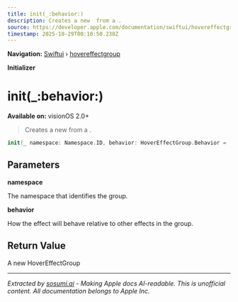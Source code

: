 ```yaml
---
title: init(_:behavior:)
description: Creates a new  from a .
source: https://developer.apple.com/documentation/swiftui/hovereffectgroup/init(_:behavior:)
timestamp: 2025-10-29T00:10:50.238Z
---
```


**Navigation:** [Swiftui](/documentation/swiftui) › [hovereffectgroup](/documentation/swiftui/hovereffectgroup)

**Initializer**

# init(_:behavior:)

**Available on:** visionOS 2.0+

> Creates a new  from a .

```swift
init(_ namespace: Namespace.ID, behavior: HoverEffectGroup.Behavior = .activatesGroup)
```

## Parameters

**namespace**

The namespace that identifies the group.



**behavior**

How the effect will behave relative to other effects in the group.



## Return Value

A new HoverEffectGroup

---

*Extracted by [sosumi.ai](https://sosumi.ai) - Making Apple docs AI-readable.*
*This is unofficial content. All documentation belongs to Apple Inc.*
